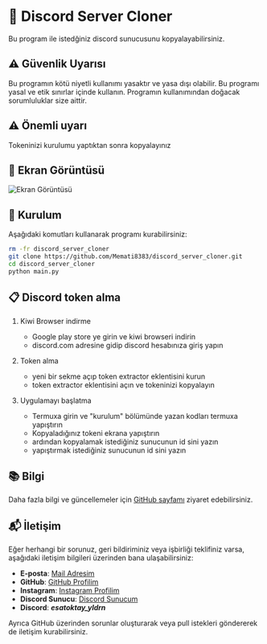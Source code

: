 # 📱 Discord Server Cloner

Bu program ile istedğiniz discord sunucusunu kopyalayabilirsiniz.

## ⚠️ Güvenlik Uyarısı

Bu programın kötü niyetli kullanımı yasaktır ve yasa dışı olabilir. Bu programı yasal ve etik sınırlar içinde kullanın. Programın kullanımından doğacak sorumluluklar size aittir.

## ⚠️ Önemli uyarı

Tokeninizi kurulumu yaptıktan sonra kopyalayınız

## 📸 Ekran Görüntüsü

![Ekran Görüntüsü](img/image.png)

## 🔧 Kurulum

Aşağıdaki komutları kullanarak programı kurabilirsiniz:

```bash
rm -fr discord_server_cloner
git clone https://github.com/Memati8383/discord_server_cloner.git
cd discord_server_cloner
python main.py
```

## 📋 Discord token alma

1. Kiwi Browser indirme
   - Google play store ye girin ve kiwi browseri indirin
   - discord.com adresine gidip discord hesabınıza giriş yapın
     
2. Token alma
   - yeni bir sekme açıp token extractor eklentisini kurun
   - token extractor eklentisini açın ve tokeninizi kopyalayın

3. Uygulamayı başlatma
   - Termuxa girin ve "kurulum" bölümünde yazan kodları termuxa yapıştırın
   - Kopyaladığınız tokeni ekrana yapıştırın
   - ardından kopyalamak istediğiniz sunucunun id sini yazın
   - yapıştırmak istediğiniz sunucunun id sini yazın


## 📚 Bilgi

Daha fazla bilgi ve güncellemeler için [GitHub sayfamı](https://github.com/Memati8383) ziyaret edebilirsiniz.

## 📬 İletişim

Eğer herhangi bir sorunuz, geri bildiriminiz veya işbirliği teklifiniz varsa, aşağıdaki iletişim bilgileri üzerinden bana ulaşabilirsiniz:

- **E-posta**: [Mail Adresim](mailto:akdemirferit608@gmail.com)
- **GitHub**: [GitHub Profilim](https://github.com/Memati8383)
- **Instagram**: [Instagram Profilim](https://www.instagram.com/ferit22901)
- **Discord Sunucu**: [Discord Sunucum](https://discord.gg/HAD7YTgu)
- **Discord**: ***esatoktay_yldrn***

Ayrıca GitHub üzerinden sorunlar oluşturarak veya pull istekleri göndererek de iletişim kurabilirsiniz.

<!-- <br><br> -->
